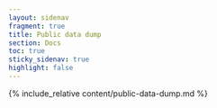 ```yaml
---
layout: sidenav
fragment: true
title: Public data dump
section: Docs
toc: true
sticky_sidenav: true
highlight: false
---
```


{% include_relative content/public-data-dump.md %}
